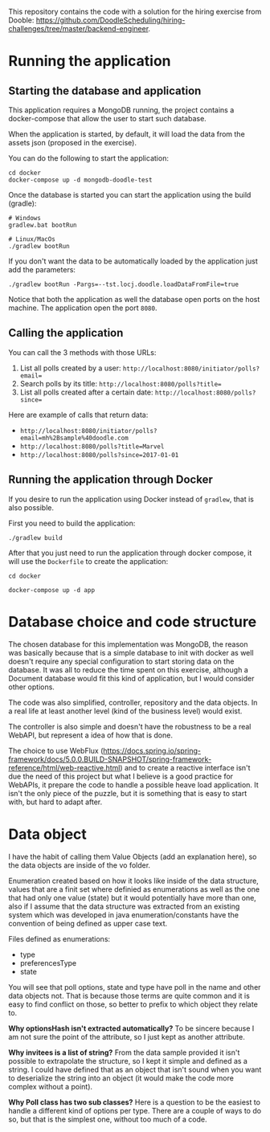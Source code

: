 This repository contains the code with a solution for the hiring exercise from Dooble: https://github.com/DoodleScheduling/hiring-challenges/tree/master/backend-engineer.

# Running the application

## Starting the database and application

This application requires a MongoDB running, the project contains a docker-compose that allow the 
user to start such database.

When the application is started, by default, it will load the data from the assets json (proposed
in the exercise).

You can do the following to start the application:
```
cd docker
docker-compose up -d mongodb-doodle-test
```

Once the database is started you can start the application using the build (gradle):
```
# Windows
gradlew.bat bootRun

# Linux/MacOs
./gradlew bootRun
```

If you don't want the data to be automatically loaded by the application just add the parameters:
```
./gradlew bootRun -Pargs=--tst.locj.doodle.loadDataFromFile=true
```

Notice that both the application as well the database open ports on the host machine. The application
open the port `8080`.

## Calling the application

You can call the 3 methods with those URLs:
1. List all polls created by a user: `http://localhost:8080/initiator/polls?email=`
1. Search polls by its title: `http://localhost:8080/polls?title=`
1. List all polls created after a certain date: `http://localhost:8080/polls?since=`

Here are example of calls that return data:
* `http://localhost:8080/initiator/polls?email=mh%2Bsample%40doodle.com`
* `http://localhost:8080/polls?title=Marvel`
* `http://localhost:8080/polls?since=2017-01-01`

## Running the application through Docker
If you desire to run the application using Docker instead of `gradlew`, that is also possible.

First you need to build the application:
```
./gradlew build
```

After that you just need to run the application through docker compose, it will use the `Dockerfile`
to create the application:
```
cd docker

docker-compose up -d app
```

# Database choice and code structure

The chosen database for this implementation was MongoDB, the reason was basically because that is a
simple database to init with docker as well doesn't require any special configuration to start storing
data on the database. It was all to reduce the time spent on this exercise, although a Document database
would fit this kind of application, but I would consider other options.

The code was also simplified, controller, repository and the data objects. In a real life at least
another level (kind of the business level) would exist.

The controller is also simple and doesn't have the robustness to be a real WebAPI, but represent a idea of
how that is done.

The choice to use WebFlux (https://docs.spring.io/spring-framework/docs/5.0.0.BUILD-SNAPSHOT/spring-framework-reference/html/web-reactive.html) 
and to create a reactive interface isn't due the need of this project but what I believe is a good practice for WebAPIs, it prepare
the code to handle a possible heave load application. It isn't the only piece of the puzzle, but it
is something that is easy to start with, but hard to adapt after.  
 
# Data object

I have the habit of calling them Value Objects (add an explanation here), so the data objects are 
inside of the vo folder.  
 
Enumeration created based on how it looks like inside of the data structure, values that are a finit
set where definied as enumerations as well as the one that had only one value (state) but it would
potentially have more than one, also if I assume that the data structure was extracted from an
existing system which was developed in java enumeration/constants have the convention of being defined as
upper case text.
  
Files defined as enumerations:
* type
* preferencesType
* state

You will see that poll options, state and type have poll in the name and other data objects not. That is because
those terms are quite common and it is easy to find conflict on those, so better to prefix to which
object they relate to.

**Why optionsHash isn't extracted automatically?**
To be sincere because I am not sure the point of the attribute, so I just kept as another attribute.

**Why invitees is a list of string?**
From the data sample provided it isn't possible to extrapolate the structure, so I kept it simple and defined as a string. I could have defined that as an object that isn't sound when you want to deserialize the string into an object (it would make the code more complex without a point).

**Why Poll class has two sub classes?**
Here is a question to be the easiest to handle a different kind of options per type. There are a couple of ways
to do so, but that is the simplest one, without too much of a code.

